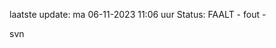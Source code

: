 laatste update: 
ma 06-11-2023 11:06   uur 
Status: FAALT - fout - 
<div class="service R">svn</div>